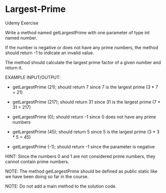 # Largest-Prime
Udemy Exercise

Write a method named getLargestPrime with one parameter of type int named number. 

If the number is negative or does not have any prime numbers, the method should return -1 to indicate an invalid value.


The method should calculate the largest prime factor of a given number and return it.


EXAMPLE INPUT/OUTPUT:

* getLargestPrime (21); should return 7 since 7 is the largest prime (3 * 7 = 21)

* getLargestPrime (217); should return 31 since 31 is the largest prime (7 * 31 = 217)

* getLargestPrime (0); should return -1 since 0 does not have any prime numbers

* getLargestPrime (45); should return 5 since 5 is the largest prime (3 * 3 * 5 = 45)

* getLargestPrime (-1); should return -1 since the parameter is negative


HINT: Since the numbers 0 and 1 are not considered prime numbers, they cannot contain prime numbers.

NOTE: The method getLargestPrime should be defined as public static like we have been doing so far in the course.

NOTE: Do not add a main method to the solution code.
